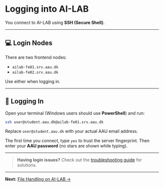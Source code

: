# Logging into AI-LAB

You connect to AI-LAB using **SSH (Secure Shell)**.

---

## 💻 Login Nodes

There are two frontend nodes:

* `ailab-fe01.srv.aau.dk`
* `ailab-fe02.srv.aau.dk`

Use either when logging in.

---

## 🔐 Logging In

Open your terminal (Windows users should use **PowerShell**) and run:

```bash
ssh user@student.aau.dk@ailab-fe01.srv.aau.dk
```

Replace `user@student.aau.dk` with your actual AAU email address.

The first time you connect, type `yes` to trust the server fingerprint.
Then enter your **AAU password** (no stars are shown while typing).

---

> **Having login issues?** Check out the [troubleshooting guide](/ai-lab/troubleshooting/#why-cant-i-connect-to-ai-lab) for solutions.

---

**Next:** [File Handling on AI-LAB →](6-file-handling-on-ai-lab.md)
